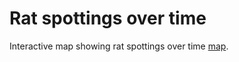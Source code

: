 # Rat spottings over time

Interactive map showing rat spottings over time [map](https://khy236.github.io/webmapping_wk3project/).
